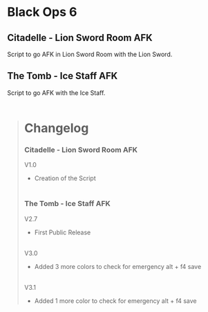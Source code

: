 # Black Ops 6
## Citadelle - Lion Sword Room AFK
Script to go AFK in Lion Sword Room with the Lion Sword.

## The Tomb - Ice Staff AFK
Script to go AFK with the Ice Staff.<br/><br/>


> # Changelog
> ### Citadelle - Lion Sword Room AFK
> V1.0
>  - Creation of the Script <br/><br/>
>
> ### The Tomb - Ice Staff AFK
> V2.7
> - First Public Release <br/><br/>
>
> V3.0
> - Added 3 more colors to check for emergency alt + f4 save <br/><br/>
>
> V3.1
> - Added 1 more color to check for emergency alt + f4 save
